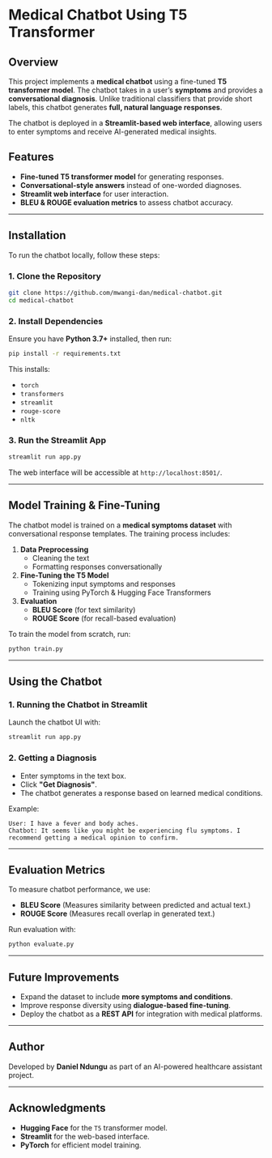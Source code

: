 # Medical Chatbot Using T5 Transformer

## Overview

This project implements a **medical chatbot** using a fine-tuned **T5 transformer model**. The chatbot takes in a user’s **symptoms** and provides a **conversational diagnosis**. Unlike traditional classifiers that provide short labels, this chatbot generates **full, natural language responses**.

The chatbot is deployed in a **Streamlit-based web interface**, allowing users to enter symptoms and receive AI-generated medical insights.

## Features

- **Fine-tuned T5 transformer model** for generating responses.
- **Conversational-style answers** instead of one-worded diagnoses.
- **Streamlit web interface** for user interaction.
- **BLEU & ROUGE evaluation metrics** to assess chatbot accuracy.

---

## Installation

To run the chatbot locally, follow these steps:

### 1. Clone the Repository

```bash
git clone https://github.com/mwangi-dan/medical-chatbot.git
cd medical-chatbot
```

### 2. Install Dependencies

Ensure you have **Python 3.7+** installed, then run:

```bash
pip install -r requirements.txt
```

This installs:

- `torch`
- `transformers`
- `streamlit`
- `rouge-score`
- `nltk`

### 3. Run the Streamlit App

```bash
streamlit run app.py
```

The web interface will be accessible at `http://localhost:8501/`.

---

## Model Training & Fine-Tuning

The chatbot model is trained on a **medical symptoms dataset** with conversational response templates. The training process includes:

1. **Data Preprocessing**
   - Cleaning the text
   - Formatting responses conversationally
2. **Fine-Tuning the T5 Model**
   - Tokenizing input symptoms and responses
   - Training using PyTorch & Hugging Face Transformers
3. **Evaluation**
   - **BLEU Score** (for text similarity)
   - **ROUGE Score** (for recall-based evaluation)

To train the model from scratch, run:

```bash
python train.py
```

---

## Using the Chatbot

### 1. Running the Chatbot in Streamlit

Launch the chatbot UI with:

```bash
streamlit run app.py
```

### 2. Getting a Diagnosis

- Enter symptoms in the text box.
- Click **"Get Diagnosis"**.
- The chatbot generates a response based on learned medical conditions.

Example:

```
User: I have a fever and body aches.
Chatbot: It seems like you might be experiencing flu symptoms. I recommend getting a medical opinion to confirm.
```

---

## Evaluation Metrics

To measure chatbot performance, we use:

- **BLEU Score** (Measures similarity between predicted and actual text.)
- **ROUGE Score** (Measures recall overlap in generated text.)

Run evaluation with:

```bash
python evaluate.py
```

---

## Future Improvements

- Expand the dataset to include **more symptoms and conditions**.
- Improve response diversity using **dialogue-based fine-tuning**.
- Deploy the chatbot as a **REST API** for integration with medical platforms.

---


## Author

Developed by **Daniel Ndungu** as part of an AI-powered healthcare assistant project.

---

## Acknowledgments

- **Hugging Face** for the `T5` transformer model.
- **Streamlit** for the web-based interface.
- **PyTorch** for efficient model training.


